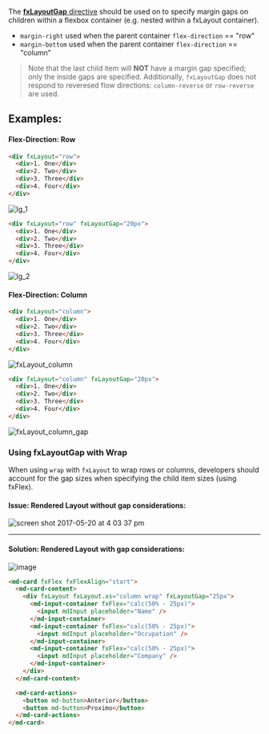 The [**fxLayoutGap** directive](https://github.com/ngbracket/ngx-layout/blob/main/src/lib/flex/layout-gap/layout-gap.ts#L38)
should be used on to specify margin gaps on children within a flexbox container (e.g. nested within a fxLayout container).

- `margin-right` used when the parent container `flex-direction` == "row"
- `margin-bottom` used when the parent container `flex-direction` == "column"

> Note that the last child item will **NOT** have a margin gap specified; only the inside gaps are specified. Additionally,
> `fxLayoutGap` does not respond to reveresed flow directions: `column-reverse` or `row-reverse` are used.

## Examples:

#### Flex-Direction: Row

```html
<div fxLayout="row">
  <div>1. One</div>
  <div>2. Two</div>
  <div>3. Three</div>
  <div>4. Four</div>
</div>
```

![lg_1](https://cloud.githubusercontent.com/assets/210413/26279226/7d1633c2-3d73-11e7-8378-4eaca05a78a0.jpg)

```html
<div fxLayout="row" fxLayoutGap="20px">
  <div>1. One</div>
  <div>2. Two</div>
  <div>3. Three</div>
  <div>4. Four</div>
</div>
```

![lg_2](https://cloud.githubusercontent.com/assets/210413/26279227/7d1660c2-3d73-11e7-94a2-b604ba319cbe.jpg)

#### Flex-Direction: Column

```html
<div fxLayout="column">
  <div>1. One</div>
  <div>2. Two</div>
  <div>3. Three</div>
  <div>4. Four</div>
</div>
```

![fxLayout_column](https://cloud.githubusercontent.com/assets/210413/26279208/f3ea70a4-3d72-11e7-83df-59b2e586d833.jpg)

```html
<div fxLayout="column" fxLayoutGap="20px">
  <div>1. One</div>
  <div>2. Two</div>
  <div>3. Three</div>
  <div>4. Four</div>
</div>
```

![fxLayout_column_gap](https://cloud.githubusercontent.com/assets/210413/26279209/f55fa1d4-3d72-11e7-96b8-27d5604c2c72.jpg)

### Using fxLayoutGap with **Wrap**

When using `wrap` with `fxLayout` to wrap rows or columns, developers should account for the gap sizes when specifying
the child item sizes (using fxFlex).

#### Issue: Rendered Layout without gap considerations:

![screen shot 2017-05-20 at 4 03 37 pm](https://cloud.githubusercontent.com/assets/210413/26279328/19c32142-3d76-11e7-826c-837603a6db76.png)

---

#### Solution: Rendered Layout with gap considerations:

![image](https://cloud.githubusercontent.com/assets/210413/26279332/2dfe9d76-3d76-11e7-810b-e15cbcd5dd21.png)

```html
<md-card fxFlex fxFlexAlign="start">
  <md-card-content>
    <div fxLayout fxLayout.xs="column wrap" fxLayoutGap="25px">
      <md-input-container fxFlex="calc(50% - 25px)">
        <input mdInput placeholder="Name" />
      </md-input-container>
      <md-input-container fxFlex="calc(50% - 25px)">
        <input mdInput placeholder="Occupation" />
      </md-input-container>
      <md-input-container fxFlex="calc(50% - 25px)">
        <input mdInput placeholder="Company" />
      </md-input-container>
    </div>
  </md-card-content>

  <md-card-actions>
    <button md-button>Anterior</button>
    <button md-button>Proximo</button>
  </md-card-actions>
</md-card>
```
